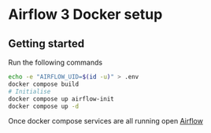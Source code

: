 # Airflow 3 Docker setup

## Getting started

Run the following commands

```bash
echo -e "AIRFLOW_UID=$(id -u)" > .env
docker compose build
# Initialise
docker compose up airflow-init
docker compose up -d
```

Once docker compose services are all running open [Airflow](http://localhost:9080/)
